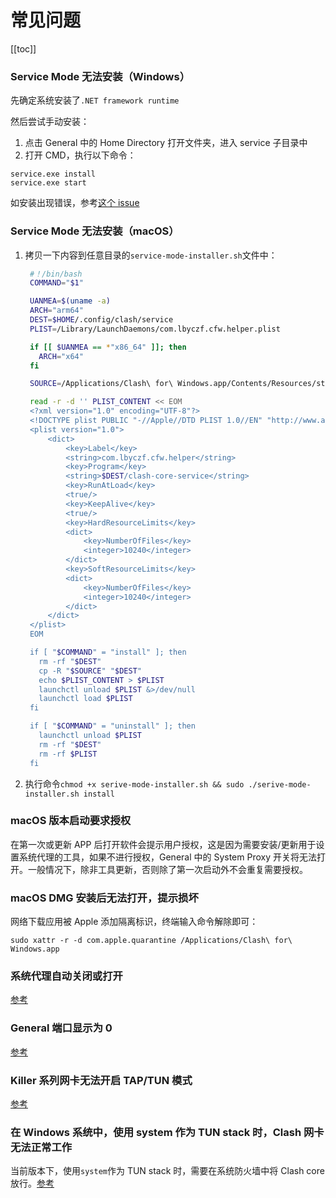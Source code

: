 # 常见问题

[[toc]]

### Service Mode 无法安装（Windows）

<question-answer>

先确定系统安装了`.NET framework runtime`

然后尝试手动安装：

1. 点击 General 中的 Home Directory 打开文件夹，进入 service 子目录中
2. 打开 CMD，执行以下命令：

```
service.exe install
service.exe start
```

如安装出现错误，参考[这个 issue](https://github.com/Fndroid/clash_for_windows_pkg/issues/1627)

</question-answer>

### Service Mode 无法安装（macOS）

<question-answer>

1. 拷贝一下内容到任意目录的`service-mode-installer.sh`文件中：

   ```bash
    #！/bin/bash
    COMMAND="$1"

    UANMEA=$(uname -a)
    ARCH="arm64"
    DEST=$HOME/.config/clash/service
    PLIST=/Library/LaunchDaemons/com.lbyczf.cfw.helper.plist

    if [[ $UANMEA == *"x86_64" ]]; then
      ARCH="x64"
    fi

    SOURCE=/Applications/Clash\ for\ Windows.app/Contents/Resources/static/files/darwin/$ARCH/service

    read -r -d '' PLIST_CONTENT << EOM
    <?xml version="1.0" encoding="UTF-8"?>
    <!DOCTYPE plist PUBLIC "-//Apple//DTD PLIST 1.0//EN" "http://www.apple.com/DTDs/PropertyList-1.0.dtd">
    <plist version="1.0">
        <dict>
            <key>Label</key>
            <string>com.lbyczf.cfw.helper</string>
            <key>Program</key>
            <string>$DEST/clash-core-service</string>
            <key>RunAtLoad</key>
            <true/>
            <key>KeepAlive</key>
            <true/>
            <key>HardResourceLimits</key>
            <dict>
                <key>NumberOfFiles</key>
                <integer>10240</integer>
            </dict>
            <key>SoftResourceLimits</key>
            <dict>
                <key>NumberOfFiles</key>
                <integer>10240</integer>
            </dict>
        </dict>
    </plist>
    EOM

    if [ "$COMMAND" = "install" ]; then
      rm -rf "$DEST"
      cp -R "$SOURCE" "$DEST"
      echo $PLIST_CONTENT > $PLIST
      launchctl unload $PLIST &>/dev/null
      launchctl load $PLIST
    fi

    if [ "$COMMAND" = "uninstall" ]; then
      launchctl unload $PLIST
      rm -rf "$DEST"
      rm -rf $PLIST
    fi
   ```

2. 执行命令`chmod +x serive-mode-installer.sh && sudo ./serive-mode-installer.sh install`

</question-answer>

### macOS 版本启动要求授权

<question-answer >

在第一次或更新 APP 后打开软件会提示用户授权，这是因为需要安装/更新用于设置系统代理的工具，如果不进行授权，General 中的 System Proxy 开关将无法打开。一般情况下，除非工具更新，否则除了第一次启动外不会重复需要授权。

</question-answer>

### macOS DMG 安装后无法打开，提示损坏

<question-answer>

网络下载应用被 Apple 添加隔离标识，终端输入命令解除即可：

```
sudo xattr -r -d com.apple.quarantine /Applications/Clash\ for\ Windows.app
```

</question-answer>

### 系统代理自动关闭或打开

<question-answer>

[参考](https://github.com/Fndroid/clash_for_windows_pkg/issues/312)

</question-answer>

### General 端口显示为 0

<question-answer>

[参考](https://github.com/Fndroid/clash_for_windows_pkg/issues/671)

</question-answer>

### Killer 系列网卡无法开启 TAP/TUN 模式

<question-answer>

[参考](https://github.com/Fndroid/clash_for_windows_pkg/issues/1243#issuecomment-751165537)

</question-answer>

### 在 Windows 系统中，使用 system 作为 TUN stack 时，Clash 网卡无法正常工作

<question-answer>

当前版本下，使用`system`作为 TUN stack 时，需要在系统防火墙中将 Clash core 放行。[参考](https://github.com/Fndroid/clash_for_windows_pkg/issues/1936#issuecomment-853226838)

</question-answer>
